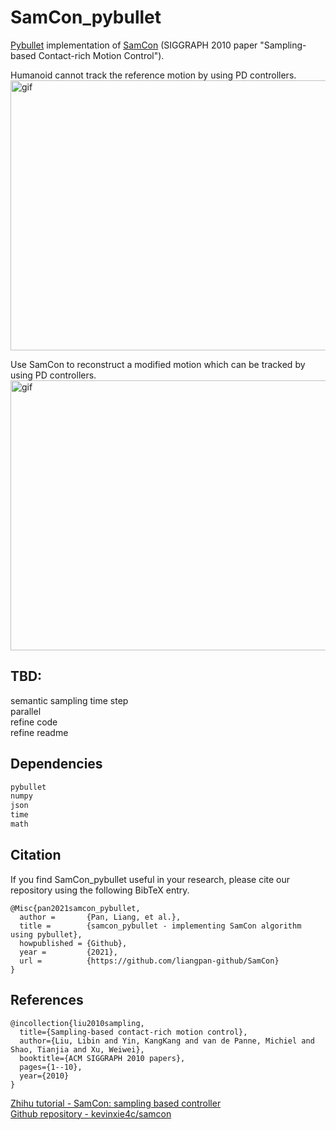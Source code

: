 # SamCon_pybullet
[Pybullet](https://pybullet.org/wordpress/) implementation of [SamCon](http://libliu.info/Samcon/Samcon.html) (SIGGRAPH 2010 paper "Sampling-based Contact-rich Motion Control").  

Humanoid cannot track the reference motion by using PD controllers.  
<img src="https://github.com/liangpan-github/SamCon/blob/main/images/roll_track_referenceMotion.gif" width="576" height="432" alt="gif"/><br/>

Use SamCon to reconstruct a modified motion which can be tracked by using PD controllers.  
<img src="https://github.com/liangpan-github/SamCon/blob/main/images/roll_track_modifiedMotion.gif" width="576" height="432" alt="gif"/><br/>


## TBD:   
semantic sampling time step  
parallel  
refine code  
refine readme

## Dependencies
``` python
pybullet
numpy
json
time
math
```

## Citation
If you find SamCon_pybullet useful in your research, please cite our repository using the following BibTeX entry.
```
@Misc{pan2021samcon_pybullet,
  author =       {Pan, Liang, et al.},
  title =        {samcon_pybullet - implementing SamCon algorithm using pybullet},
  howpublished = {Github},
  year =         {2021},
  url =          {https://github.com/liangpan-github/SamCon}
}
```

## References
```
@incollection{liu2010sampling,
  title={Sampling-based contact-rich motion control},
  author={Liu, Libin and Yin, KangKang and van de Panne, Michiel and Shao, Tianjia and Xu, Weiwei},
  booktitle={ACM SIGGRAPH 2010 papers},
  pages={1--10},
  year={2010}
}
```
[Zhihu tutorial - SamCon: sampling based controller](https://zhuanlan.zhihu.com/p/58458670)  
[Github repository - kevinxie4c/samcon](https://github.com/kevinxie4c/samcon)